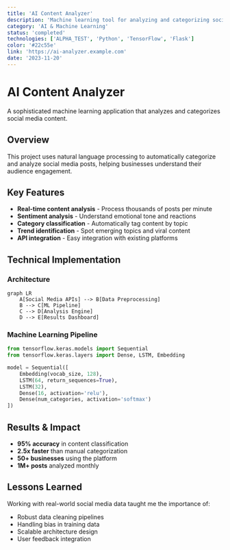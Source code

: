 ```yaml
---
title: 'AI Content Analyzer'
description: 'Machine learning tool for analyzing and categorizing social media content'
category: 'AI & Machine Learning'
status: 'completed'
technologies: ['ALPHA_TEST', 'Python', 'TensorFlow', 'Flask']
color: '#22c55e'
link: 'https://ai-analyzer.example.com'
date: '2023-11-20'
---
```


# AI Content Analyzer

A sophisticated machine learning application that analyzes and categorizes social media content.

## Overview
This project uses natural language processing to automatically categorize and analyze social media posts, helping businesses understand their audience engagement.

## Key Features
- **Real-time content analysis** - Process thousands of posts per minute
- **Sentiment analysis** - Understand emotional tone and reactions
- **Category classification** - Automatically tag content by topic
- **Trend identification** - Spot emerging topics and viral content
- **API integration** - Easy integration with existing platforms

## Technical Implementation

### Architecture
```mermaid
graph LR
    A[Social Media APIs] --> B[Data Preprocessing]
    B --> C[ML Pipeline]
    C --> D[Analysis Engine]
    D --> E[Results Dashboard]
```

### Machine Learning Pipeline
```python
from tensorflow.keras.models import Sequential
from tensorflow.keras.layers import Dense, LSTM, Embedding

model = Sequential([
    Embedding(vocab_size, 128),
    LSTM(64, return_sequences=True),
    LSTM(32),
    Dense(16, activation='relu'),
    Dense(num_categories, activation='softmax')
])
```

## Results & Impact
- **95% accuracy** in content classification
- **2.5x faster** than manual categorization
- **50+ businesses** using the platform
- **1M+ posts** analyzed monthly

## Lessons Learned
Working with real-world social media data taught me the importance of:
- Robust data cleaning pipelines
- Handling bias in training data
- Scalable architecture design
- User feedback integration